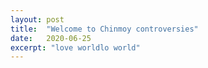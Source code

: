 ```yaml
---
layout: post
title:  "Welcome to Chinmoy controversies"
date:   2020-06-25
excerpt: "love worldlo world"
---
```

